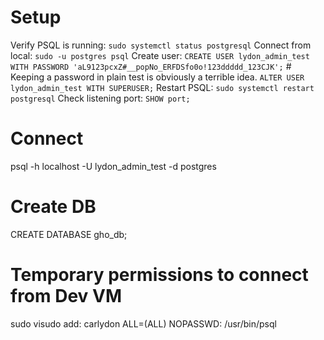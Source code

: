 # Setup
Verify PSQL is running: `sudo systemctl status postgresql`
Connect from local: `sudo -u postgres psql`
Create user: 
`CREATE USER lydon_admin_test WITH PASSWORD 'aL9123pcxZ#__popNo_ERFDSfo0o!123ddddd_123CJK';` # Keeping a password in plain test is obviously a terrible idea. 
`ALTER USER lydon_admin_test WITH SUPERUSER;`
Restart PSQL: `sudo systemctl restart postgresql`
Check listening port: `SHOW port;`

# Connect 
psql -h localhost -U lydon_admin_test -d postgres

# Create DB 
CREATE DATABASE gho_db;

# Temporary permissions to connect from Dev VM
sudo visudo
add: carlydon ALL=(ALL) NOPASSWD: /usr/bin/psql